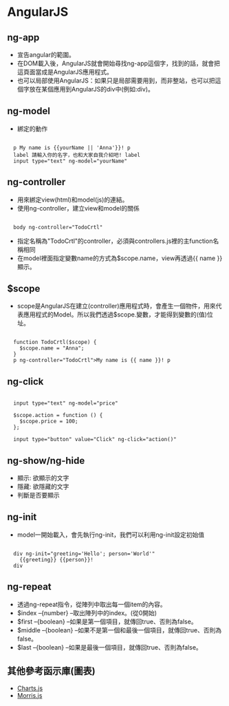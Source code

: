 # AngularJS

## ng-app 
+ 宣告angular的範圍。
+ 在DOM載入後，AngularJS就會開始尋找ng-app這個字，找到的話，就會把這頁面當成是AngularJS應用程式。
+ 也可以局部使用AngularJS：如果只是局部需要用到，而非整站，也可以把這個字放在某個應用到AngularJS的div中(例如:div)。

## ng-model
+ 綁定的動作
<pre><code>
  p My name is {{yourName || 'Anna'}}! p
  label 請輸入你的名字，也和大家自我介紹吧! label
  input type="text" ng-model="yourName" 
</code></pre>
## ng-controller
+ 用來綁定view(html)和model(js)的連結。
+ 使用ng-controller，建立view和model的關係
<pre><code>
  body ng-controller="TodoCrtl"
</code></pre>
+ 指定名稱為"TodoCrtl"的controller，必須與controllers.js裡的主function名稱相同
+ 在model裡面指定變數name的方式為$scope.name，view再透過{{ name }}顯示。

## $scope
+ scope是AngularJS在建立(controller)應用程式時，會產生一個物件，用來代表應用程式的Model。所以我們透過$scope.變數，才能得到變數的(值)位址。
<pre><code>
  function TodoCrtl($scope) { 
    $scope.name = "Anna";
  }
  p ng-controller="TodoCrtl">My name is {{ name }}! p
</code></pre>

## ng-click
<pre><code>
  input type="text" ng-model="price" 
  
  $scope.action = function () {
    $scope.price = 100;
  };
  
  input type="button" value="Click" ng-click="action()"
</code></pre>
## ng-show/ng-hide
+ 顯示: 欲顯示的文字
+ 隱藏: 欲隱藏的文字
+ 判斷是否要顯示

## ng-init 
+ model一開始載入，會先執行ng-init，我們可以利用ng-init設定初始值  
<pre><code>
  div ng-init="greeting='Hello'; person='World'"
    {{greeting}} {{person}}!
  div
</code></pre>

## ng-repeat
+ 透過ng-repeat指令，從陣列中取出每一個item的內容。
+ $index –{number} –取出陣列中的index。(從0開始)
+ $first –{boolean} –如果是第一個項目，就傳回true、否則為false。 
+ $middle –{boolean} –如果不是第一個和最後一個項目，就傳回true、否則為false。 
+ $last –{boolean} –如果是最後一個項目，就傳回true、否則為false。

## 其他參考函示庫(圖表)
+ [Charts.js](http://www.chartjs.org/ "Charts.js")
+ [Morris.js](http://morrisjs.github.io/morris.js/index.html "Morris.js")

